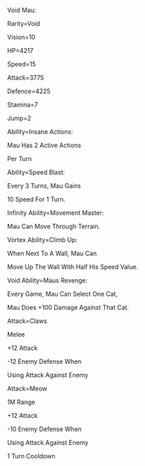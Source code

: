 Void Mau:

Rarity=Void

Vision=10

HP=4217

Speed=15

Attack=3775

Defence=4225

Stamina=7

Jump=2

Ability=Insane Actions:

Mau Has 2 Active Actions

Per Turn

Ability=Speed Blast:

Every 3 Turns, Mau Gains

10 Speed For 1 Turn.

Infinity Ability=Movement Master:

Mau Can Move Through Terrain.

Vortex Ability=Climb Up:

When Next To A Wall, Mau Can

Move Up The Wall With Half His Speed Value.

Void Ability=Maus Revenge:

Every Game, Mau Can Select One Cat,

Mau Does +100 Damage Against That Cat.

Attack=Claws

Melee

+12 Attack

-12 Enemy Defense When

Using Attack Against Enemy

Attack=Meow

1M Range

+12 Attack

-10 Enemy Defense When

Using Attack Against Enemy

1 Turn Cooldown
